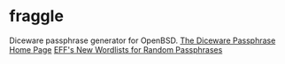 # fraggle
Diceware passphrase generator for OpenBSD.
[The Diceware Passphrase Home Page](http://world.std.com/~reinhold/diceware.html)
[EFF's New Wordlists for Random Passphrases](https://www.eff.org/deeplinks/2016/07/new-wordlists-random-passphrases)
